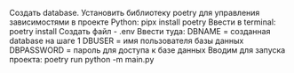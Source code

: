 Создать database.
Установить библиотеку poetry для управления зависимостями в проекте Python: pipx install poetry
Ввести в terminal: poetry install
Создать файл - .env
Ввести туда:
DBNAME = созданная database на шаге 1
DBUSER = имя пользователя базы данных
DBPASSWORD = пароль для доступа к базе данных
Вводим для запуска проекта: poetry run python -m main.py
